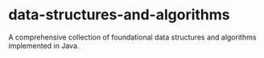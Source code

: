 # data-structures-and-algorithms
A comprehensive collection of foundational data structures and algorithms implemented in Java. 
